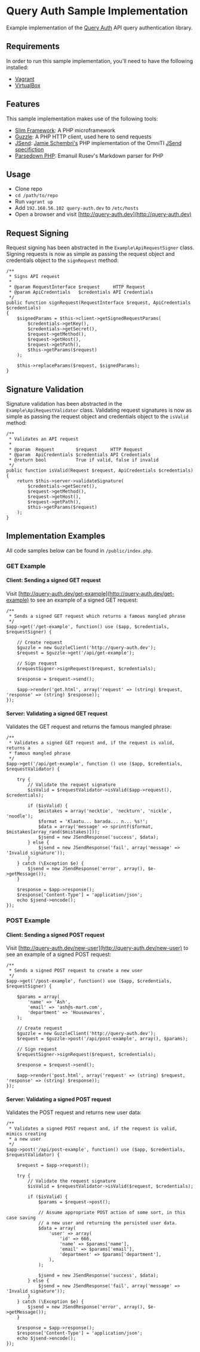 # Query Auth Sample Implementation

Example implementation of the [Query
Auth](https://github.com/jeremykendall/query-auth) API query authentication
library.

## Requirements

In order to run this sample implementation, you'll need to have the following
installed:

* [Vagrant](http://www.vagrantup.com/)
* [VirtualBox](https://www.virtualbox.org/)

## Features

This sample implementation makes use of the following tools:

* [Slim Framework](http://slimframework.com/): A PHP microframework
* [Guzzle](http://guzzlephp.org/): A PHP HTTP client, used here to send requests
* [JSend](https://github.com/shkm/JSend): [Jamie Schembri's](https://twitter.com/shkm)
  PHP implementation of the OmniTI [JSend specifiction](http://labs.omniti.com/labs/jsend)
* [Parsedown PHP](https://github.com/erusev/parsedown): Emanuil Rusev's Markdown parser for PHP

## Usage

* Clone repo
* `cd /path/to/repo`
* Run `vagrant up`
* Add `192.168.56.102 query-auth.dev` to `/etc/hosts`
* Open a browser and visit [http://query-auth.dev](http://query-auth.dev)

## Request Signing

Request signing has been abstracted in the `Example\ApiRequestSigner` class.
Signing requests is now as simple as passing the request object and credentials
object to the `signRequest` method:

    /**
     * Signs API request
     *
     * @param RequestInterface $request     HTTP Request
     * @param ApiCredentials   $credentials API Credentials
     */
    public function signRequest(RequestInterface $request, ApiCredentials $credentials)
    {
        $signedParams = $this->client->getSignedRequestParams(
            $credentials->getKey(),
            $credentials->getSecret(),
            $request->getMethod(),
            $request->getHost(),
            $request->getPath(),
            $this->getParams($request)
        );

        $this->replaceParams($request, $signedParams);
    }

## Signature Validation

Signature validation has been abstracted in the `Example\ApiRequestValidator`
class. Validating request signatures is now as simple as passing the request
object and credentials object to the `isValid` method:

    /**
     * Validates an API request
     *
     * @param  Request        $request     HTTP Request
     * @param  ApiCredentials $credentials API Credentials
     * @return bool           True if valid, false if invalid
     */
    public function isValid(Request $request, ApiCredentials $credentials)
    {
        return $this->server->validateSignature(
            $credentials->getSecret(),
            $request->getMethod(),
            $request->getHost(),
            $request->getPath(),
            $this->getParams($request)
        );
    }

## Implementation Examples

All code samples below can be found in `/public/index.php`.

### GET Example

#### Client: Sending a signed GET request

Visit [http://query-auth.dev/get-example](http://query-auth.dev/get-example) to see an example of a signed GET request:

    /**
     * Sends a signed GET request which returns a famous mangled phrase
     */
    $app->get('/get-example', function() use ($app, $credentials, $requestSigner) {

        // Create request
        $guzzle = new GuzzleClient('http://query-auth.dev');
        $request = $guzzle->get('/api/get-example');

        // Sign request
        $requestSigner->signRequest($request, $credentials);

        $response = $request->send();

        $app->render('get.html', array('request' => (string) $request, 'response' => (string) $response));
    });

#### Server: Validating a signed GET request

Validates the GET request and returns the famous mangled phrase:

    /**
     * Validates a signed GET request and, if the request is valid, returns a
     * famous mangled phrase
     */
    $app->get('/api/get-example', function () use ($app, $credentials, $requestValidator) {

        try {
            // Validate the request signature
            $isValid = $requestValidator->isValid($app->request(), $credentials);

            if ($isValid) {
                $mistakes = array('necktie', 'neckturn', 'nickle', 'noodle');
                $format = 'Klaatu... barada... n... %s!';
                $data = array('message' => sprintf($format, $mistakes[array_rand($mistakes)]));
                $jsend = new JSendResponse('success', $data);
            } else {
                $jsend = new JSendResponse('fail', array('message' => 'Invalid signature'));
            }
        } catch (\Exception $e) {
            $jsend = new JSendResponse('error', array(), $e->getMessage());
        }

        $response = $app->response();
        $response['Content-Type'] = 'application/json';
        echo $jsend->encode();
    });

### POST Example

#### Client: Sending a signed POST request

Visit [http://query-auth.dev/new-user](http://query-auth.dev/new-user) to see an example of a signed POST request:

    /**
     * Sends a signed POST request to create a new user
     */
    $app->get('/post-example', function() use ($app, $credentials, $requestSigner) {

        $params = array(
            'name' => 'Ash',
            'email' => 'ash@s-mart.com',
            'department' => 'Housewares',
        );

        // Create request
        $guzzle = new GuzzleClient('http://query-auth.dev');
        $request = $guzzle->post('/api/post-example', array(), $params);

        // Sign request
        $requestSigner->signRequest($request, $credentials);

        $response = $request->send();

        $app->render('post.html', array('request' => (string) $request, 'response' => (string) $response));
    });

#### Server: Validating a signed POST request

Validates the POST request and returns new user data:

    /**
     * Validates a signed POST request and, if the request is valid, mimics creating
     * a new user
     */
    $app->post('/api/post-example', function() use ($app, $credentials, $requestValidator) {

        $request = $app->request();

        try {
            // Validate the request signature
            $isValid = $requestValidator->isValid($request, $credentials);

            if ($isValid) {
                $params = $request->post();

                // Assume appropriate POST action of some sort, in this case saving
                // a new user and returning the persisted user data.
                $data = array(
                    'user' => array(
                        'id' => 666,
                        'name' => $params['name'],
                        'email' => $params['email'],
                        'department' => $params['department'],
                    ),
                );

                $jsend = new JSendResponse('success', $data);
            } else {
                $jsend = new JSendResponse('fail', array('message' => 'Invalid signature'));
            }
        } catch (\Exception $e) {
            $jsend = new JSendResponse('error', array(), $e->getMessage());
        }

        $response = $app->response();
        $response['Content-Type'] = 'application/json';
        echo $jsend->encode();
    });
